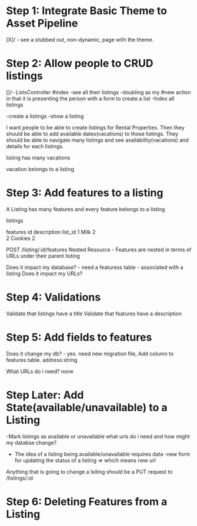# Step 1: Integrate Basic Theme to Asset Pipeline
[X]/ - see a stubbed out, non-dynamic, page with the theme.

# Step 2: Allow people to CRUD listings

[]/- ListsController
  #index
  -see all their listings
  -doubling as my #new action in that it is presenting the person with a form to create a list
  -Index all listings

-create a listings
-show a listing

I want people to be able to create listings for Rental Properties. Then they should be able to add available dates(vacations) to those listings. They should be able to navigate many listings and see availability(vacations) and details for each listings.

listing
  has many vacations

vacation
    belongs to a listing

# Step 3: Add features to a listing
  A Listing has many features and every feature belongs to a listing

  listings

  features
  id  description list_id
  1   Milk        2    
  2   Cookies     2

  POST /listing/:id/features
  Nested Resource - Features are nested in terms of URLs under their parent listing

  Does it impact my database? - need a featuress table - associated with a listing
  Does it impact my URLs?

# Step 4: Validations
  Validate that listings have a title
  Validate that features have a description

# Step 5: Add fields to features
  Does it change my db? - yes. need new migration file, Add column to features table.
    address:string
    
  What URLs do i need? none

# Step Later: Add State(available/unavailable) to a Listing  
  -Mark listings as available or unavailable
  what urls do i need and how might my databse change?
  - The idea of a listing being available/unavailable requires data
  -new form for updating the status of a listing => which means new url

  Anything that is going to change a lsiting should be a PUT request to /listings/:id

# Step 6: Deleting Features from a Listing

